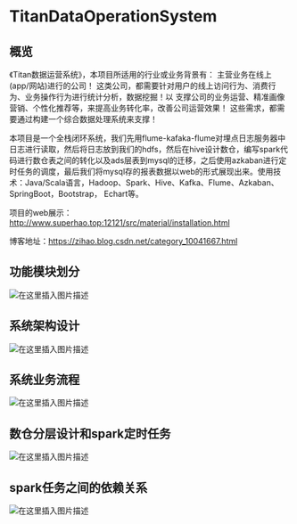 # TitanDataOperationSystem
## 概览
《Titan数据运营系统》，本项目所适用的行业或业务背景有： 主营业务在线上(app/网站)进行的公司！ 这类公司，都需要针对用户的线上访问行为、消费行为、业务操作行为进行统计分析，数据挖掘！以 支撑公司的业务运营、精准画像营销、个性化推荐等，来提高业务转化率，改善公司运营效果！ 这些需求，都需要通过构建一个综合数据处理系统来支撑！

本项目是一个全栈闭环系统，我们先用flume-kafaka-flume对埋点日志服务器中日志进行读取，然后将日志放到我们的hdfs，然后在hive设计数仓，编写spark代码进行数仓表之间的转化以及ads层表到mysql的迁移，之后使用azkaban进行定时任务的调度，最后我们将mysql存的报表数据以web的形式展现出来。使用技术：Java/Scala语言，Hadoop、Spark、Hive、Kafka、Flume、Azkaban、SpringBoot，Bootstrap， Echart等。

项目的web展示：http://www.superhao.top:12121/src/material/installation.html

博客地址：https://zihao.blog.csdn.net/category_10041667.html

## 功能模块划分
![在这里插入图片描述](https://img-blog.csdnimg.cn/2020072921524085.png?x-oss-process=image/watermark,type_ZmFuZ3poZW5naGVpdGk,shadow_10,text_aHR0cHM6Ly9ibG9nLmNzZG4ubmV0L3dlaXhpbl80MzEyNDI3OQ==,size_16,color_FFFFFF,t_70)

## 系统架构设计
![在这里插入图片描述](https://img-blog.csdnimg.cn/20200729215258696.png?x-oss-process=image/watermark,type_ZmFuZ3poZW5naGVpdGk,shadow_10,text_aHR0cHM6Ly9ibG9nLmNzZG4ubmV0L3dlaXhpbl80MzEyNDI3OQ==,size_16,color_FFFFFF,t_70)

## 系统业务流程
![在这里插入图片描述](https://img-blog.csdnimg.cn/20200729215307388.png?x-oss-process=image/watermark,type_ZmFuZ3poZW5naGVpdGk,shadow_10,text_aHR0cHM6Ly9ibG9nLmNzZG4ubmV0L3dlaXhpbl80MzEyNDI3OQ==,size_16,color_FFFFFF,t_70)

## 数仓分层设计和spark定时任务
![在这里插入图片描述](https://img-blog.csdnimg.cn/20200729215316621.png?x-oss-process=image/watermark,type_ZmFuZ3poZW5naGVpdGk,shadow_10,text_aHR0cHM6Ly9ibG9nLmNzZG4ubmV0L3dlaXhpbl80MzEyNDI3OQ==,size_16,color_FFFFFF,t_70)

## spark任务之间的依赖关系
![在这里插入图片描述](https://img-blog.csdnimg.cn/20200729215321850.png?x-oss-process=image/watermark,type_ZmFuZ3poZW5naGVpdGk,shadow_10,text_aHR0cHM6Ly9ibG9nLmNzZG4ubmV0L3dlaXhpbl80MzEyNDI3OQ==,size_16,color_FFFFFF,t_70)
